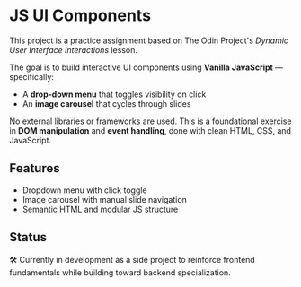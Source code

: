 # JS UI Components

This project is a practice assignment based on The Odin Project's *Dynamic User Interface Interactions* lesson.

The goal is to build interactive UI components using **Vanilla JavaScript** — specifically:
- A **drop-down menu** that toggles visibility on click
- An **image carousel** that cycles through slides

No external libraries or frameworks are used. This is a foundational exercise in **DOM manipulation** and **event handling**, done with clean HTML, CSS, and JavaScript.

## Features

- Dropdown menu with click toggle
- Image carousel with manual slide navigation
- Semantic HTML and modular JS structure

## Status

🛠️ Currently in development as a side project to reinforce frontend fundamentals while building toward backend specialization.

